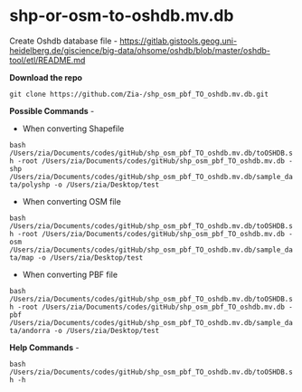 # shp-or-osm-to-oshdb.mv.db
Create Oshdb database file - https://gitlab.gistools.geog.uni-heidelberg.de/giscience/big-data/ohsome/oshdb/blob/master/oshdb-tool/etl/README.md

**Download the repo**

``` git clone https://github.com/Zia-/shp_osm_pbf_TO_oshdb.mv.db.git ```

**Possible Commands** -

- When converting Shapefile

 ``` bash /Users/zia/Documents/codes/gitHub/shp_osm_pbf_TO_oshdb.mv.db/toOSHDB.sh -root /Users/zia/Documents/codes/gitHub/shp_osm_pbf_TO_oshdb.mv.db -shp /Users/zia/Documents/codes/gitHub/shp_osm_pbf_TO_oshdb.mv.db/sample_data/polyshp -o /Users/zia/Desktop/test ```

- When converting OSM file

``` bash /Users/zia/Documents/codes/gitHub/shp_osm_pbf_TO_oshdb.mv.db/toOSHDB.sh -root /Users/zia/Documents/codes/gitHub/shp_osm_pbf_TO_oshdb.mv.db -osm /Users/zia/Documents/codes/gitHub/shp_osm_pbf_TO_oshdb.mv.db/sample_data/map -o /Users/zia/Desktop/test ```

- When converting PBF file

``` bash /Users/zia/Documents/codes/gitHub/shp_osm_pbf_TO_oshdb.mv.db/toOSHDB.sh -root /Users/zia/Documents/codes/gitHub/shp_osm_pbf_TO_oshdb.mv.db -pbf /Users/zia/Documents/codes/gitHub/shp_osm_pbf_TO_oshdb.mv.db/sample_data/andorra -o /Users/zia/Desktop/test ```

**Help Commands** -

``` bash /Users/zia/Documents/codes/gitHub/shp_osm_pbf_TO_oshdb.mv.db/toOSHDB.sh -h ```
